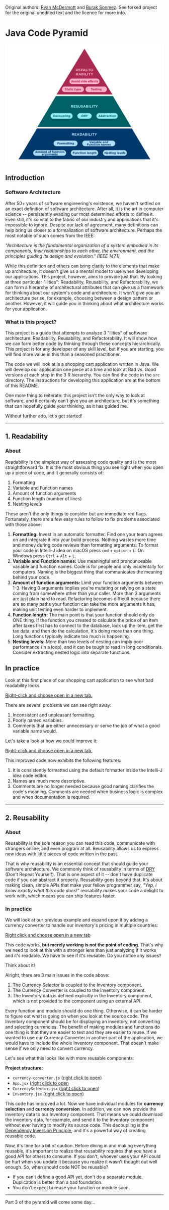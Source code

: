 Original authors: [Ryan McDermott](https://github.com/ryanmcdermott) and [Burak Sonmez](https://github.com/bsonmez). See forked project for the original unedited text and the licence for more info.

# Java Code Pyramid
![Code Pyramid](assets/code-pyramid.png)

## Introduction
### Software Architecture
After 50+ years of software engineering's existence, we haven't settled on an exact definition of software architecture. After all, it is the art in computer science -- persistently evading our most determined efforts to define it. Even still, it's so vital to the fabric of our industry and applications that it's impossible to ignore.
Despite our lack of agreement, many definitions can help bring us closer to a formalization of software architecture. Perhaps the most notable of such comes from the IEEE:

*"Architecture is the fundamental organization of a system embodied in its components, their relationships to each other, the environment, and the principles guiding its design and evolution." [IEEE 1471]*

While this definition and others can bring clarity to the elements that make up architecture, it doesn't give us a mental model to use when developing our applications. This project, however, aims to provide just that. By looking at three particular "ilities": Readability, Reusability, and Refactorability, we can form a hierarchy of architectural attributes that can give us a framework for thinking about our system's code and architecture. It won't give you an architecture per se, for example, choosing between a design pattern or another. However, it will guide you in thinking about what architecture works for your application.

### What is this project?
This project is a guide that attempts to analyze 3 "ilities" of software architecture: Readability, Reusability, and Refactorability. It will show how we can form better code by thinking through these concepts hierarchically. This project is for any developer of any skill level, but if you are starting, you will find more value in this than a seasoned practitioner.

The code we will look at is a shopping cart application written in Java. We will develop our application one piece at a time and look at Bad vs. Good versions at each step in the 3 R hierarchy. You can find the code in the `src` directory. The instructions for developing this application are at the bottom of this README.

One more thing to reiterate: this project isn't the only way to look at software, and it certainly can't give you an architecture, but it's something that can hopefully guide your thinking, as it has guided me.

Without further ado, let's get started!

---
## 1. Readability
### About
Readability is the simplest way of assessing code quality and is the most straightforward fix. It is the most obvious thing you see right when you open up a piece of code, and it generally consists of:
1. Formatting
2. Variable and Function names
3. Amount of function arguments
4. Function length (number of lines)
5. Nesting levels

These aren't the only things to consider but are immediate red flags. Fortunately, there are a few easy rules to follow to fix problems associated with those above:


1. **Formatting:** Invest in an automatic formatter. Find one your team agrees on and integrate it into your build process. Nothing wastes more time and money during code reviews than formatting arguments. To format your code in Intelli-J idea on macOS press `cmd` + `option` + `L`. On Windows press `Ctrl` + `Alt` + `L`.
2. **Variable and Function names:** Use meaningful and pronounceable variable and function names. Code is for people and only incidentally for computers. Naming is the biggest thing that communicates the meaning behind your code.
3. **Amount of function arguments:** Limit your function arguments between 1-3. Having 0 arguments implies you're mutating or relying on a state coming from somewhere other than your caller. More than 3 arguments are just plain hard to read. Refactoring becomes difficult because there are so many paths your function can take the more arguments it has, making unit testing even harder to implement.
4. **Function length:** The main point is that your function should only do ONE thing. If the function you created to calculate the price of an item after taxes first has to connect to the database, look up the item, get the tax data, and then do the calculation, it's doing more than one thing. Long functions typically indicate too much is happening.
5. **Nesting levels:** More than two levels of nesting can imply poor performance (in a loop), and it can be tough to read in long conditionals. Consider extracting nested logic into separate functions.

## In practice
Look at this first piece of our shopping cart application to see what bad readability looks.

[Right-click and choose open in a new tab.](#)

There are several problems we can see right away:
1. Inconsistent and unpleasant formatting.
2. Poorly named variables.
3. Comments that are either unnecessary or serve the job of what a good variable name would.

Let's take a look at how we could improve it:

[Right-click and choose open in a new tab.](#)

This improved code now exhibits the following features:
1. It is consistently formatted using the default formatter inside the Intelli-J idea code editor.
2. Names are much more descriptive.
3. Comments are no longer needed because good naming clarifies the code's meaning. Comments are needed when business logic is complex and when documentation is required.

---

## 2. Reusability

### About

Reusability is the sole reason you can read this code, communicate with strangers online, and even program at all. Reusability allows us to express new ideas with little pieces of code written in the past.

That is why reusability is an essential concept that should guide your software architecture. We commonly think of reusability in terms of [DRY](https://en.wikipedia.org/wiki/Don%27t_repeat_yourself) (Don't Repeat Yourself). That is one aspect of it -- don't have duplicate code if you can abstract it properly. Reusability goes beyond that. It's about making clean, simple APIs that make your fellow programmer say, *"Yep, I know exactly what this code does!"* reusability makes your code a delight to work with, which means you can ship features faster.

### In practice

We will look at our previous example and expand upon it by adding a currency converter to handle our inventory's pricing in multiple countries:

[Right click and choose open in a new tab](src/part_2_reusable_bad/Project.java)

This code works, **but merely working is not the point of coding**. That's why we need to look at this with a stronger lens than just analyzing if it works and it's readable. We have to see if it's reusable. Do you notice any issues?

Think about it!

Alright, there are 3 main issues in the code above:

1. The Currency Selector is coupled to the Inventory component.
1. The Currency Converter is coupled to the Inventory component.
1. The Inventory data is defined explicitly in the Inventory component, which is not provided to the component using an external API.

Every function and module should do one thing. Otherwise, it can be harder to figure out what is going on when you look at the source code. The Inventory component should be for displaying an inventory, not converting and selecting currencies. The benefit of making modules and functions do one thing is that they are easier to test and they are easier to reuse. If we wanted to use our Currency Converter in another part of the application, we would have to include the whole Inventory component. That doesn't make sense if we only need to convert currency.

Let's see what this looks like with more reusable components:

**Project structure:**

- `currency-converter.js` ([right click to open](#))
- `App.jsx` ([right click to open](#)
- `CurrencySelector.jsx` ([right click to open](#))
- `Inventory.jsx` ([right click to open](#))

This code has improved a lot. Now we have individual modules for **currency selection** and **currency conversion**. In addition, we can now provide the inventory data to our Inventory component. That means we could download the inventory data, for example, and send it to the Inventory component without ever having to modify its source code. This decoupling is the [Dependency Inversion Principle](https://en.wikipedia.org/wiki/Dependency_inversion_principle), and it's a powerful way of creating reusable code.

Now, it's time for a bit of caution. Before diving in and making everything reusable, it's important to realize that reusability requires that you have a good API for others to consume. If you don't, whoever uses your API could be hurt when you update it because you realize it wasn't thought out well enough. So, when should code NOT be reusable?

- If you can't define a good API yet, don't do a separate module. Duplication is better than a bad foundation.
- You don't expect to reuse your function or module soon.

---

Part 3 of the pyramid will come some day...